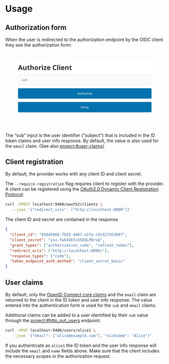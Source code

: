 # Usage

## Authorization form

When the user is redirected to the authorization endpoint by the OIDC client
they see the authorization form:

<div class="app-frame mac wireframe" style="margin: 2.5rem 2rem">
<img src="_static/auth-form.webp" alt="Authorization form">
</div>

The “sub” input is the user identifier (“subject”) that is included in the ID
token claims and user info response. By default, the value is also used for the
`email` claim. (See also <project:#user-claims>)

## Client registration

By default, the provider works with any client ID and client secret.

The `--require-registration` flag requires client to register with the provider.
A client can be registered using the [OAuth2.0 Dynamic Client Registration
Protocol](https://datatracker.ietf.org/doc/html/rfc7591):

```bash
curl -XPOST localhost:9400/oauth2/clients \
   --json '{"redirect_uris": ["http://localhost:8000"]}'
```

The client ID and secret are contained in the response

```json
{
  "client_id": "050d5966-fb55-4887-a1fe-c9cd27d5386f",
  "client_secret": "yso-fwkXObTx5SEOLPDruQ",
  "grant_types": ["authorization_code", "refresh_token"],
  "redirect_uris": ["http://localhost:8000/"],
  "response_types": ["code"],
  "token_endpoint_auth_method": "client_secret_basic"
}
```

## User claims

By default, only the [OpenID Connect core claims][core claims] and the `email`
claim are returned to the client in the ID token and user info response. The
value entered into the authentication form is used for the `sub` and `email`
claims.

Additional claims can be added to a user identified by their `sub` value through
the <project:#http_put_users> endpoint:

```bash
curl -XPUT localhost:9400/users/alice1 \
   --json '{"email": ["alice@example.com"], "nickname": "Alice"}'
```

If you authenticate as `alice1` the ID token and the user info response will
include the `email` and `name` fields above. Make sure that the client includes
the necessary scopes in the authorization request.

[core claims]: https://openid.net/specs/openid-connect-core-1_0.html#IDToken
